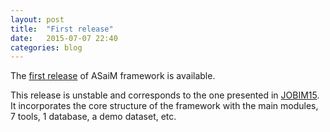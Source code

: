 ```yaml
---
layout: post
title:  "First release"
date:   2015-07-07 22:40
categories: blog
---
```


The [first release](https://github.com/ASaiM/ASaiM/releases/tag/v0.1.0) of ASaiM framework is available. 

This release is unstable and corresponds to the one presented in [JOBIM15](http://www6.inra.fr/jobim2015). It incorporates the core structure of the framework with the main modules, 7 tools, 1 database, a demo dataset, etc.
